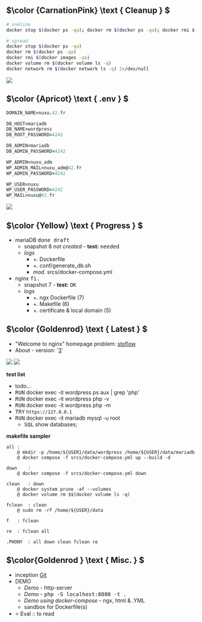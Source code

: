 ## $\color {CarnationPink} \text { Cleanup } $

```sh
# oneline
docker stop $(docker ps -qa); docker rm $(docker ps -qa); docker rmi $(docker images -qa); docker volume rm $(docker volume ls -q); docker network rm $(docker network ls -q) 2>/dev/null 

# spread
docker stop $(docker ps -qa)
docker rm $(docker ps -qa)
docker rmi $(docker images -qa)
docker volume rm $(docker volume ls -q)
docker network rm $(docker network ls -q) 2>/dev/null 
```



![](https://i.imgur.com/LeybD6x.png)



## $\color {Apricot} \text { .env } $
```coffee
DOMAIN_NAME=nuxu.42.fr

DB_HOST=mariadb
DB_NAME=wordpress
DB_ROOT_PASSWORD=4242

DB_ADMIN=mariadb
DB_ADMIN_PASSWORD=4242

WP_ADMIN=nuxu_adm
WP_ADMIN_MAIL=nuxu_adm@42.fr
WP_ADMIN_PASSWORD=4242

WP_USER=nuxu
WP_USER_PASSWORD=4242
WP_MAIL=nuxu@42.fr
```



![](https://i.imgur.com/EFKvFLx.png)



## $\color {Yellow} \text { Progress } $
- mariaDB <kbd> done draft </kbd> 
  - snapshot 8 _not created_ - __test:__ <kbd> needed </kbd>
  - _logs_
    - \+. Dockerfile 
    - \+. conf/generate_db.sh
    - _mod._ srcs/docker-compose.yml
- nginx <kbd> fi. </kbd> 
  - snapshot 7 - __test:__ <kbd> OK </kbd>
  - _logs_
    - \+. ngx Dockerfile (7)
    - \+. Makefile (6)
    - \+. certificate & local domain (5)




## $\color {Goldenrod} \text { Latest } $
- "Welcome to nginx" homepage problem: [stoflow](https://stackoverflow.com/questions/70454890/running-wordpress-on-docker-compose-nginx-mysql-and-php)
- About - version: '[3](https://docs.docker.com/compose/compose-file/compose-file-v3/)'


![](https://i.imgur.com/YymBxA2.png)
![](https://i.imgur.com/B26PCcR.png)



__test list__
- todo...
- <kbd>RUN</kbd> docker exec -it wordpress ps aux | grep 'php'
- <kbd>RUN</kbd> docker exec -it wordpress php -v
- <kbd>RUN</kbd> docker exec -it wordpress php -m
- <kbd>TRY</kbd> `https://127.0.0.1`
- <kbd>RUN</kbd> docker exec -it mariadb mysql -u root
  - <kbd>SQL</kbd> show databases;


__makefile sampler__
```
all	:
	@ mkdir -p /home/${USER}/data/wordpress /home/${USER}/data/mariadb
	@ docker compose -f srcs/docker-compose.yml up --build -d

down	:
	@ docker compose -f srcs/docker-compose.yml down

clean	: down
	@ docker system prune -af --volumes
	@ docker volume rm $$(docker volume ls -q)

fclean	: clean
	@ sudo rm -rf /home/${USER}/data

f	: fclean

re	: fclean all

.PHONY	: all down clean fclean re
```



## $\color{Goldenrod } \text { Misc. } $
- inception [Git](https://github.com/nuoxoxo/ircci/tree/main/inception)
- DEMO
  - _Demo_ - http-server
  - _Demo_ - <kbd> php -S localhost:8080 -t . </kbd>
  - _Demo using docker-compose_ - ngx, html & .YML
  - sandbox for Dockerfile(s)
- :star: Eval :: to read

## &nbsp;

